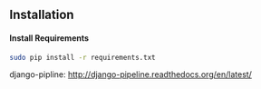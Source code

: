 ## Installation

#### Install Requirements
```bash
sudo pip install -r requirements.txt

```
django-pipline: http://django-pipeline.readthedocs.org/en/latest/
